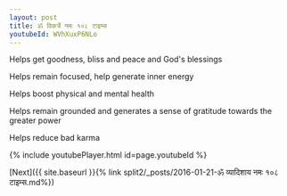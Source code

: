 ```yaml
---
layout: post
title: ॐ विकर्त्रे नमः १०८ टाइम्स
youtubeId: WVhXuxP6NLo
---
```

 
 
Helps get goodness, bliss and peace and God's blessings
 
Helps remain focused, help generate inner energy 
 
Helps boost physical and mental health 
 
Helps remain grounded and generates a sense of gratitude towards the greater power 
 
Helps reduce bad karma
 
 
 
 


{% include youtubePlayer.html id=page.youtubeId %}
 
[Next]({{ site.baseurl }}{% link  split2/_posts/2016-01-21-ॐ व्यादिशाय नमः १०८ टाइम्स.md%})
 
